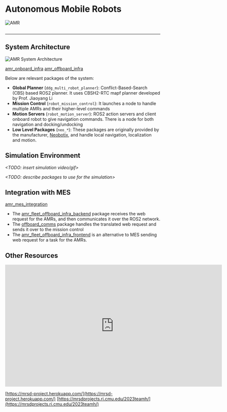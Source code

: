 # Autonomous Mobile Robots

![AMR](https://mrsd-project.herokuapp.com/images/dock_undock.gif)

```{contents}
```

***

## System Architecture

![AMR System Architecture](https://mrsd-project.herokuapp.com/images/robot_bringup/High%20Level.png)

<a href="https://github.com/cmu-mfi/amr_onboard_infra" class="inline-button"><i class="fab fa-github"></i>amr_onboard_infra</a> <a href="https://github.com/cmu-mfi/amr_offboard_infra" class="inline-button"><i class="fab fa-github"></i>amr_offboard_infra</a>

Below are relevant packages of the system:

- **Global Planner** (`ddg_multi_robot_planner`): Conflict-Based-Search (CBS) based ROS2 planner. It uses CBSH2-RTC mapf planner developed by Prof. Jiaoyang Li
- **Mission Control** (`robot_mission_control`): It launches a node to handle multiple AMRs and their higher-level commands
- **Motion Servers** (`robot_motion_server`): ROS2 action servers and client onboard robot to give navigation commands. There is a node for both navigation and docking/undocking
- **Low Level Packages** (`neo_*`): These packages are originally provided by the manufacturer, [Neobotix](https://neobotix-docs.de/ros/), and handle local navigation, localization and motion.

## Simulation Environment

*<TODO: insert simulation video/gif>*

*<TODO: describe packages to use for the simulation>*

## Integration with MES

<a href="https://github.com/cmu-mfi/amr_mes_integration" class="inline-button"><i class="fab fa-github"></i>amr_mes_integration</a>

- The [amr_fleet_offboard_infra_backend](https://github.com/cmu-mfi/amr_mes_integration/xxx) package receives the web request for the AMRs, and then communicates it over the ROS2 network.
- The [offboard_comms](https://github.com/cmu-mfi/amr_mes_integration/xxx) package handles the translated web request and sends it over to the mission control
- The [amr_fleet_offboard_infra_frontend](https://github.com/cmu-mfi/amr_mes_integration/xxx) is an alternative to MES sending web request for a task for the AMRs.

## Other Resources

<iframe width="704" height="396" src="https://www.youtube.com/embed/ae9kbRRNe_k" title="MRSD Team H Capstone Project - Autonomous Material Handling for Warehouses using a fleet of AMRs" frameborder="0" allow="accelerometer; autoplay; clipboard-write; encrypted-media; gyroscope; picture-in-picture; web-share" allowfullscreen></iframe>

[https://mrsd-project.herokuapp.com/](https://mrsd-project.herokuapp.com/)
[https://mrsdprojects.ri.cmu.edu/2023teamh/](https://mrsdprojects.ri.cmu.edu/2023teamh/)